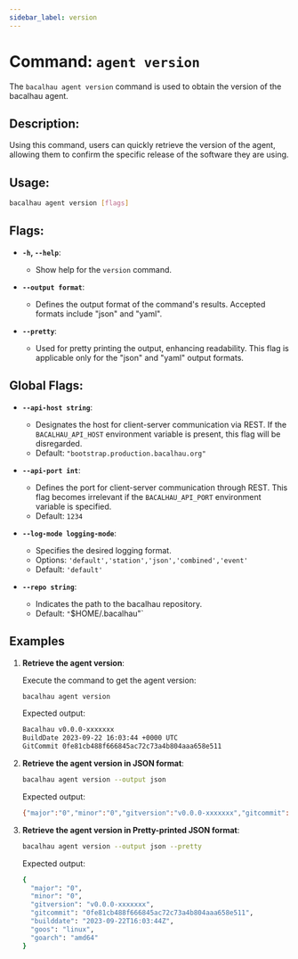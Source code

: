 ```yaml
---
sidebar_label: version
---
```

# Command: `agent version`

The `bacalhau agent version` command is used to obtain the version of the bacalhau agent.

## Description:
Using this command, users can quickly retrieve the version of the agent, allowing them to confirm the specific release of the software they are using.

## Usage:
```bash
bacalhau agent version [flags]
```

## Flags:
- **`-h`, `--help`**:
  - Show help for the `version` command.

- **`--output format`**:
  - Defines the output format of the command's results. Accepted formats include "json" and "yaml".

- **`--pretty`**:
  - Used for pretty printing the output, enhancing readability. This flag is applicable only for the "json" and "yaml" output formats.

## Global Flags:

- **`--api-host string`**:
  - Designates the host for client-server communication via REST. If the `BACALHAU_API_HOST` environment variable is present, this flag will be disregarded.
  - Default: `"bootstrap.production.bacalhau.org"`

- **`--api-port int`**:
  - Defines the port for client-server communication through REST. This flag becomes irrelevant if the `BACALHAU_API_PORT` environment variable is specified.
  - Default: `1234`

- **`--log-mode logging-mode`**:
  - Specifies the desired logging format.
  - Options: `'default','station','json','combined','event'`
  - Default: `'default'`

- **`--repo string`**:
  - Indicates the path to the bacalhau repository.
  - Default: `"`$HOME/.bacalhau"`

## Examples

1. **Retrieve the agent version**:

   Execute the command to get the agent version:

   ```bash
   bacalhau agent version
   ```

   Expected output:

   ```bash
   Bacalhau v0.0.0-xxxxxxx
   BuildDate 2023-09-22 16:03:44 +0000 UTC
   GitCommit 0fe81cb488f666845ac72c73a4b804aaa658e511
   ```

2. **Retrieve the agent version in JSON format**:

   ```bash
   bacalhau agent version --output json
   ```

   Expected output:

   ```bash
   {"major":"0","minor":"0","gitversion":"v0.0.0-xxxxxxx","gitcommit":"0fe81cb488f666845ac72c73a4b804aaa658e511","builddate":"2023-09-22T16:03:44Z","goos":"linux","goarch":"amd64"}
   ```

3. **Retrieve the agent version in Pretty-printed JSON format**:

   ```bash
   bacalhau agent version --output json --pretty
   ```

   Expected output:

   ```bash
   {
     "major": "0",
     "minor": "0",
     "gitversion": "v0.0.0-xxxxxxx",
     "gitcommit": "0fe81cb488f666845ac72c73a4b804aaa658e511",
     "builddate": "2023-09-22T16:03:44Z",
     "goos": "linux",
     "goarch": "amd64"
   }
   ```
